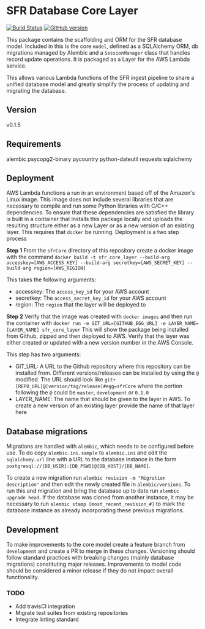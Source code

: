 # SFR Database Core Layer

[![Build Status](https://travis-ci.com/NYPL/sfr-db-core.svg?branch=master)](https://travis-ci.com/NYPL/sfr-db-core)
[![GitHub version](https://badge.fury.io/gh/nypl%2Fsfr-db-core.svg)](https://badge.fury.io/gh/nypl%2Fsfr-db-core)

This package contains the scaffolding and ORM for the SFR database model. Included in this is the core `model`, defined as a SQLAlchemy ORM, db migrations managed by Alembic and a `SessionManager` class that handles record update operations. It is packaged as a Layer for the AWS Lambda service.

This allows various Lambda functions of the SFR ingest pipeline to share a unified database model and greatly simplify the process of updating and migrating the database.

## Version

v0.1.5

## Requirements

alembic
psycopg2-binary
pycountry
python-dateutil
requests
sqlalchemy

## Deployment

AWS Lambda functions a run in an environment based off of the Amazon's Linux image. This image does not include several libraries that are necessary to compile and run some Python libraries with C/C++ dependencies. To ensure that these dependencies are satisfied the library is built in a container that installs this package locally and uploads the resulting structure either as a new Layer or as a new version of an existing layer. This requires that `docker` be running. Deployment is a two step process

**Step 1**
From the `sfrCore` directory of this repository create a docker image with the command `docker build -t sfr_core_layer --build-arg accesskey=[AWS_ACCESS_KEY] --build-arg secretkey=[AWS_SECRET_KEY] --build-arg region=[AWS_REGION]`

This takes the following arguments:

- accesskey: The `access_key_id` for your AWS account
- secretkey: The `access_secret_key_id` for your AWS account
- region: The `region` that the layer will be deployed to

**Step 2**
Verify that the image was created with `docker images` and then run the container with `docker run -e GIT_URL=[GITHUB_EGG_URL] -e LAYER_NAME=[LAYER_NAME] sfr_core_layer` This will show the package being installed from Github, zipped and then deployed to AWS. Verify that the layer was either created or updated with a new version number in the AWS Console.

This step has two arguments:

- GIT_URL: A URL to the Github repository where this repository can be installed from. Different versions/releases can be installed by using the `@` modified. The URL should look like `git+[REPO_URL]@[version/tag/release]#egg=sfrCore` where the portion following the `@` could be `master`, `development` or `0.1.0`
- LAYER_NAME: The name that should be given to the layer in AWS. To create a new version of an existing layer provide the name of that layer here

## Database migrations

Migrations are handled with `alembic`, which needs to be configured before use. To do copy `alembic.ini.sample` to `alembic.ini` and edit the `sqlalchemy.url` line with a URL to the database instance in the form `postgresql://[DB_USER]:[DB_PSWD]@[DB_HOST]/[DB_NAME]`.

To create a new migration run `alembic revision -m "Migration description"` and then edit the newly created file in `alembic/versions`. To run this and migration and bring the database up to date run `alembic upgrade head`. If the database was cloned from another instance, it may be necessary to run `alembic stamp [most_recent_revision_#]` to mark the database instance as already incorporating these previous migrations.

## Development

To make improvements to the core model create a feature branch from `development` and create a PR to merge in these changes. Versioning should follow standard practices with breaking changes (mainly database migrations) constituting major releases. Improvements to model code should be considered a minor release if they do not impact overall functionality.

### TODO

- Add travisCI integration
- Migrate test suites from existing repositories
- Integrate linting standard
